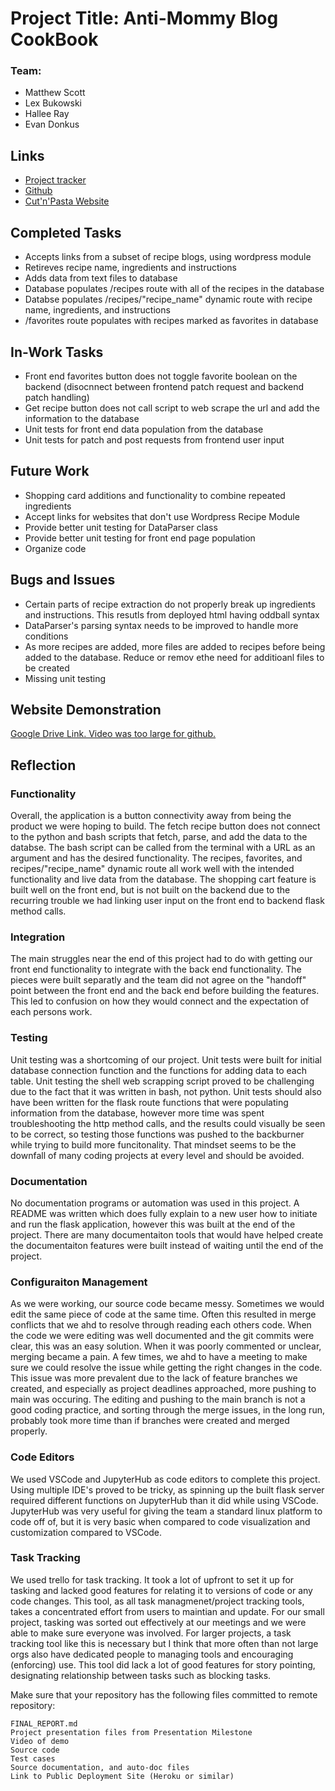 

<h1>
    Project Title: Anti-Mommy Blog CookBook
</h1>
<h3>
    Team:
</h3>
<p>
    <ul>
        <li> Matthew Scott </li>
        <li> Lex Bukowski </li>
        <li> Hallee Ray </li>
        <li> Evan Donkus </li>
    </ul>
</p>
<h2>
    Links
</h2>
<p>
    <ul>
        <li><a href="https://trello.com/b/yO1r4fG0/class3308">Project tracker </a></li>
        <li><a href="https://github.com/emdonkus/Fantastic-Four">Github</a></li>
        <li><a href="https://fantastic-four.onrender.com">Cut'n'Pasta Website</a></li>
    </ul>
</p>
<h2>
    Completed Tasks
</h2>
    <p>
        <ul>
            <li>Accepts links from a subset of recipe blogs, using wordpress module</li>
            <li>Retireves recipe name, ingredients and instructions</li>
            <li>Adds data from text files to database</li>
            <li>Database populates /recipes route with all of the recipes in the database </li>
            <li>Databse populates /recipes/"recipe_name" dynamic route with recipe name, ingredients, and instructions</li>
            <li> /favorites route populates with recipes marked as favorites in database </li>
        </ul>
    </p>
<h2>
    In-Work Tasks
</h2>
    <p>
        <ul>
            <li>Front end favorites button does not toggle favorite boolean on the backend (disocnnect between frontend patch request and backend patch handling) </li>
            <li>Get recipe button does not call script to web scrape the url and add the information to the database </li>
            <li>Unit tests for front end data population from the database</li>
            <li>Unit tests for patch and post requests from frontend user input</li>
        </ul>
    </p>

<h2>
    Future Work
</h2>
<p>
    <ul>
        <li>Shopping card additions and functionality to combine repeated ingredients</li>
        <li>Accept links for websites that don't use Wordpress Recipe Module</li>
        <li>Provide better unit testing for DataParser class</li>
        <li>Provide better unit testing for front end page population</li>
        <li>Organize code</li>
    </ul>
</p>
<h2>
    Bugs and Issues
</h2>
<p>
    <ul>
        <li>Certain parts of recipe extraction do not properly break up ingredients and instructions. This resutls from deployed html having oddball syntax</li>
        <li> DataParser's parsing syntax needs to be improved to handle more conditions</li>
        <li> As more recipes are added, more files are added to recipes before being added to the database. Reduce or remov ethe need for additioanl files to be created</li>
        <li>Missing unit testing</li>
    </ul>
</p>
<h2>
    Website Demonstration
</h2>
<a href="https://drive.google.com/file/d/15ICaVa3tmzHCdUTTqjd2n2iVksS-n84A">
    Google Drive Link. Video was too large for github.
</a>

<h2>
Reflection
</h>
    <h3>
        Functionality
    </h3>
        <p>
            Overall, the application is a button connectivity away from being the product we were hoping to build. The fetch recipe button does not connect to the python and bash scripts that fetch, parse, and add the data to the databse. The bash script can be called from the terminal with a URL as an argument and has the desired functionality. The recipes, favorites, and recipes/"recipe_name" dynamic route all work well with the intended functionality and live data from the database. The shopping cart feature is built well on the front end, but is not built on the backend due to the recurring trouble we had linking user input on the front end to backend flask method calls.
        </p>
    <h3>
        Integration
    </h3>
        <p>
            The main struggles near the end of this project had to do with getting our front end functionality to integrate with the back end functionality. The pieces were built separatly and the team did not agree on the "handoff" point between the front end and the back end before building the features. This led to confusion on how they would connect and the expectation of each persons work.
        </p>    
    <h3>
        Testing
    </h3>
        <p>
            Unit testing was a shortcoming of our project. Unit tests were built for initial database connection function and the functions for adding data to each table. Unit testing the shell web scrapping script proved to be challenging due to the fact that it was written in bash, not python. Unit tests should also have been written for the flask route functions that were populating information from the database, however more time was spent troubleshooting the http method calls, and the results could visually be seen to be correct, so testing those functions was pushed to the backburner while trying to build more funcitonality. That mindset seems to be the downfall of many coding projects at every level and should be avoided.
        </p>
    <h3>
        Documentation
    </h3>
        <p>
            No documentation programs or automation was used in this project. A README was written which does fully explain to a new user how to initiate and run the flask application, however this was built at the end of the project. There are many documentaiton tools that would have helped create the documentaiton features were built instead of waiting until the end of the project.
        </p>
    <h3>
        Configuraiton Management
    </h3>
        <p>
            As we were working, our source code became messy. Sometimes we would edit the same piece of code at the same time. Often this resulted in merge conflicts that we ahd to resolve through reading each others code. When the code we were editing was well documented and the git commits were clear, this was an easy solution. When it was poorly commented or unclear, merging became a pain. A few times, we ahd to have a meeting to make sure we could resolve the issue while getting the right changes in the code. This issue was more prevalent due to the lack of feature branches we created, and especially as project deadlines approached, more pushing to main was occuring. The editing and pushing to the main branch is not a good coding practice, and sorting through the merge issues, in the long run, probably took more time than if branches were created and merged properly.
        </p>
    <h3>
        Code Editors
    </h3>
        <p>
            We used VSCode and JupyterHub as code editors to complete this project. Using multiple IDE's proved to be tricky, as spinning up the built flask server required different functions on JupyterHub than it did while using VSCode. JupyterHub was very useful for giving the team a standard linux platform to code off of, but it is very basic when compared to code visualization and customization compared to VSCode.
        </p>
    <h3>
        Task Tracking
    </h3>
        <p>
            We used trello for task tracking. It took a lot of upfront to set it up for tasking and lacked good features for relating it to versions of code or any code changes. This tool, as all task managmenet/project tracking tools, takes a concentrated effort from users to maintian and update. For our small project, tasking was sorted out effectively at our meetings and we were able to make sure everyone was involved. For larger projects, a task tracking tool like this is necessary but I think that more often than not large orgs also have dedicated people to managing tools and encouraging (enforcing) use. This tool did lack a lot of good features for story pointing, designating relationship between tasks such as blocking tasks. 
        </p>

Make sure that your repository has the following files committed to remote repository:

    FINAL_REPORT.md
    Project presentation files from Presentation Milestone
    Video of demo
    Source code
    Test cases
    Source documentation, and auto-doc files
    Link to Public Deployment Site (Heroku or similar)